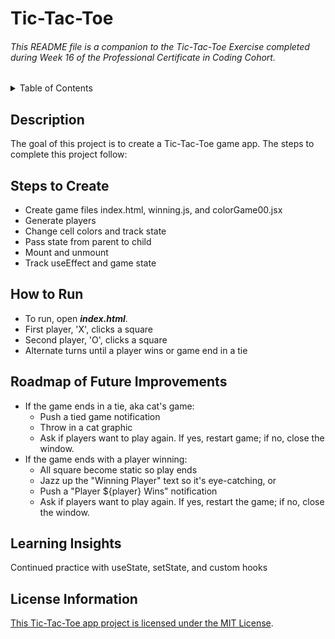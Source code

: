 # Tic-Tac-Toe

###### This README file is a companion to the Tic-Tac-Toe Exercise completed during Week 16 of the Professional Certificate in Coding Cohort. 

<!-- TABLE OF CONTENTS -->
<details>
  <summary>Table of Contents</summary>
  <ul>
    <li><a href="#description">Description</a></li>
    <li><a href="#steps-to-create">Steps to Create</a></li>
    <li><a href="#how-to-run">How to Run</a></li>
    <li><a href="#roadmap-of-future-improvements">Roadmap of Future Improvements</a></li>
    <li><a href="#learning-insights">Learning Insights</a></li>
    <li><a href="#license-information">License Information</a></li>
  </ul>
</details>

## Description
The goal of this project is to create a Tic-Tac-Toe game app. The steps to complete this project follow:

## Steps to Create 
* Create game files index.html, winning.js, and colorGame00.jsx
* Generate players
* Change cell colors and track state
* Pass state from parent to child
* Mount and unmount
* Track useEffect and game state

## How to Run
* To run, open ___index.html___.
* First player, 'X', clicks a square
* Second player, 'O', clicks a square
* Alternate turns until a player wins or game end in a tie


## Roadmap of Future Improvements

* If the game ends in a tie, aka cat's game:
  - Push a tied game notification
  - Throw in a cat graphic
  - Ask if players want to play again. If yes, restart game; if no, close the window.
* If the game ends with a player winning:
  - All square become static so play ends
  - Jazz up the "Winning Player" text so it's eye-catching, or
  - Push a "Player ${player} Wins" notification
  - Ask if players want to play again. If yes, restart the game; if no, close the window.

## Learning Insights

Continued practice with useState, setState, and custom hooks


## License Information
[This Tic-Tac-Toe app project is licensed under the MIT License](https://github.com/wkbw/tic-tac-toe/blob/main/LICENSE).


